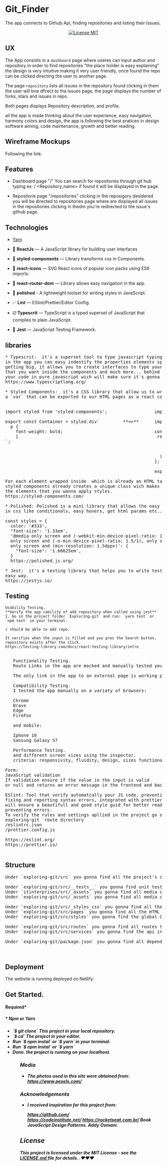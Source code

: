 # Git_Finder

The app connects to Github Api, finding repositories
and listing their Issues.

<p align="center">
  <a href="https://opensource.org/licenses/MIT">
    <img src="https://img.shields.io/badge/license-MIT-blue.svg?style=flat-square" alt="License MIT">
  </a>
</p>
 
## UX
 
  The App consists in a `dashboard` page where useres can input author and repository in order to find
  repositories "the place holder is easy explaining" the design is very intuitive making it 
  very user friendly, once found the repo can be clicked directing the user to another page.
  
  The page `repository` lists all issues in the repository found clicking in them the user will
  bne dfirect to tha issues page, the page displays the number of forks, stars and issues in repo.
  
  Both pages displays Repository description, and profile.
  
  all the app is made thinking about the user experience, easy navigation, harmony colors and design,
  the app is following the best pratices in design software aiming, code maintenance, growth and better reading.
  
## Wireframe Mockups

Following the link:

## Features

- Dashboard page "/" You can search for repositories through git hub
typing ex: <User> / <Repository_name> if found it will be displayed in the page.

- Repositorie page "/repositories" clicking in the reposigory desidered 
you will be directed to repositories page where are displayed all issues
in the repositories clicking in thedm you're redirected to the issue's github
page.

## Technologies 

- [Yarn](https://yarnpkg.com/pt-BR/docs/install)

- 📗 **ReactJs** — A JavaScript library for building user interfaces
- 📕 **styled-components** — Library transforms css in Components.
- 📙 **react-icons** — SVG React icons of popular icon packs using ES6 imports.
- 📒 **react-router-dom** — Library allows easy navigation in the app.
- 📘 **polished** - A lightweight toolset for writing styles in JavaScript.
- ✅ **Lint** — ESlint/Prettier/Editor Config. 
- ☑️ **Typescrit** — TypeScript is a typed superset of JavaScript that compiles to plain JavaScript. 
- 🔡 **Jest** — JavaScript Testing Framework. 

## libraries
<pre>
* Typescrit:  it's a superset tool to type javascript typing your elements
in the app you can easy indentify the properties elements specially when the application is
getting big, it allows you to create interfaces to type your components with the params
that you want inside the components and much more... behind the scenes it compiles
your code in pure javascript wich will make sure it's gonna run in other browsers.
https://www.typescriptlang.org/

* Styled Components:  it's a CSS library that allow us to wrap all CSS styles in
a `var` that can be exported to our HTML pages as a react component. Syntax EX:


import styled from 'styled-components';                  import React from 'react';
                                                         
export const Container = styled.div`         **=>**      import { Container } from '../../_styles_css/explore/styles';
  p {                                                    
    font-weight: bold;                                   const HelloWorld: React.FC = () => {
    }                                                     return (
`;                                                          <Container>
                                                              **ReactJs**
                                                            </Container>
                                                           );
                                                         };
                                                         
                                                         export default HelloWorld;

For each element wrapped inside <Container> which is already an HTML tag in this case a `div` 
styled components already creates a unique class wich makes it way easy to work on, isolating 
the elements that you wanna apply styles.
https://styled-components.com/

* Polished: Polished is a mini library that allows the easy implementation of javascript code 
in css like conditionals, easy hovers, get html params etc... example syntax:

const styles = {
  color: '#333',
  "font-size": '1.33em',
  '@media only screen and (-webkit-min-device-pixel-ratio: 1.5), only screen and (min--moz-device-pixel-ratio: 1.5),
  only screen and (-o-min-device-pixel-ratio: 1.5/1), only screen and (min-resolution: 144dpi),
  only screen and (min-resolution: 1.5dppx)': {
    "font-size": '1.66625em',
  }
  https://polished.js.org/
  
* Jest:  it's a testing library that helps you to write tests in your application in a fast and
easy way.
https://jestjs.io/
</pre>
   
## Testing
    
    Usability Testing.
    **Verify the app cability of add repository when called using jest**
    1. Go in the project folder `Exploring-git` and run: `yarn test` or `npm test` in your terminal.
      
    √ should be able to add repo.
    
    It verifies when the input is filled and you pres the Search button,
    repository exists after the click.
    https://testing-library.com/docs/react-testing-library/intro
   <pre>
   
   Functionality Testing.
   Route Links in the app are mocked and manually tested you can free navigate in the application.
   
   The only link in the app to an external page is working perfectly and target blank.
  
   Compatibility Testing.
   I tested the app manually on a variaty of browsers:
   
   Chrome
   Brave
   Edge
   FireFox
   
   and mobile:
   
   Iphone 10
   Sansung Galaxy S7
   
   Performance Testing.
   and different screen sizes using the inspector.
   criteria: responsivity, fluidity, design, sizes functionality behavior.
   
Form:
JavaScript validation     
If validation ensure if the value in the input is valid
or null and returns an error message in the frontend and backend.

ESlint: Tool that verify automatcally your JS code, preventing,
fixing and reporting syntax errors, integrated with prettier
will ensure a beautifull and good style guid for better reading  
preventing errors.
To verify the rules and settings apllied in the project go on: 
exploring-git `route directory`
/eslintrc.json
/prettier.config.js

https://eslint.org/
https://prettier.io/
           </pre>

## Structure

<pre>
Under `exploring-git/src` you gonna find all the project's code source.

Under `exploring-git/src/__tests__` you gonna find unit tests for the app fuctionalitie jest framework.
Under `itinterprises/src/_assets` you gonna find all media content used in the app.
Under `exploring-git/src/_assets` you gonna find all media content used in the app.

Under `exploring-git/src/_styles_css` you gonna find all the CSS content for each page separated in folders in the app.
Under `exploring-git/src/pages` you gonna find all the HTML content in the app.
Under `exploring-git/src/styles` you gonna find the global CSS content for all the app.

Under `exploring-git/src/routes` you gonna find all routes to navigate in the app.
Under `exploring-git/src/services` you gonna find the api in a var to use in the app using axios.

Under `exploring-git/package.json` you gonna find all dependencies in the project in a json file.

 </pre>
 
## Deployment
  
  The website is running deployed on Netlify:
  
## Get Started.

<h4>Required*<h4/>
  <h5>* Npm or Yarn<h5/>
    <ul>
      <li>`$ git clone` This project in your local repository. 
      <li>`$ cd` The project in your editor.
      <li>Run `$ npm instal` or `$ yarn` in your terminal.
      <li>Run `$ npm instal` or `$ yarn`
      <li>Done. the project is running on your localhost.
    <ul/>
        
          
### Media
- The photos used in this site were obtained from:
  https://www.pexels.com/
  

### Acknowledgements

- I received inspiration for this project from:
  
  https://github.com/  
  https://codeinstitute.net/
  https://rocketseat.com.br/
  Book JavaScript Design Patterns. Addy Osmani.

  
## License

This project is licensed under the MIT License - see the [LICENSE.md](LICENSE.md) file for details. .❤❤❤

